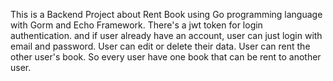 This is a Backend Project about Rent Book using Go programming language with Gorm and Echo Framework.
There's a jwt token for login authentication. and if user already have an account, user can just login with email and password.
User can edit or delete their data. 
User can rent the other user's book.
So every user have one book that can be rent to another user.


